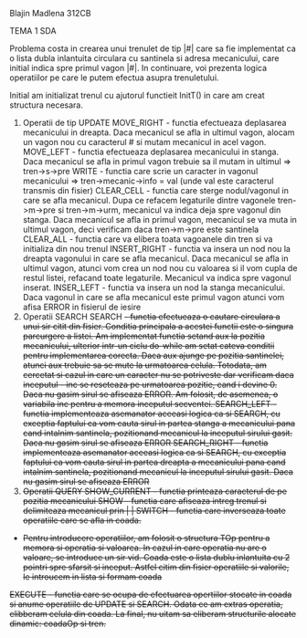 Blajin Madlena 312CB

TEMA 1 SDA

Problema costa in crearea unui trenulet de tip |#| care sa fie implementat ca o lista dubla 
inlantuita circulara cu santinela si adresa mecanicului, care initial indica spre primul vagon |#|.
In continuare, voi prezenta logica operatiilor pe care le putem efectua asupra trenuletului.

Initial am initializat trenul cu ajutorul functieit InitT() in care am creat structura necesara. 
1. Operatii de tip UPDATE
MOVE_RIGHT - functia efectueaza deplasarea mecanicului in dreapta. Daca mecanicul se afla in ultimul vagon, alocam
un vagon nou cu caracterul # si mutam mecanicul in acel vagon. 
MOVE_LEFT - functia efectueaza deplasarea mecanicului in stanga. Daca mecanicul se afla in primul vagon trebuie sa il mutam in ultimul => tren->s->pre
WRITE<C> - functia care scrie un caracter in vagonul mecanicului => tren->mecanic->info = val (unde val este caracterul transmis din fisier)
CLEAR_CELL - functia care sterge nodul/vagonul in care se afla mecanicul. Dupa ce refacem legaturile dintre vagonele tren->m->pre si tren->m->urm, mecanicul va indica deja spre vagonul din stanga. Daca mecanicul se afla in primul vagon, mecanicul se va muta in ultimul vagon, deci verificam daca tren->m->pre este santinela
CLEAR_ALL - functia care va elibera toata vagoanele din tren si va initializa din nou trenul
INSERT_RIGHT<C>  - functia va insera un nod nou la dreapta vagonului in care se afla mecanicul. Daca mecanicul se afla in ultimul vagon, atunci vom crea un nod nou cu valoarea <C> si il vom cupla de restul listei, refacand toate legaturile. Mecanicul va indica spre vagonul inserat.
INSER_LEFT<C> - functia va insera un nod la stanga mecanicului. Daca vagonul in care se afla mecanicul este primul vagon atunci vom afisa ERROR in fisierul de iesire 
2. Operatii SEARCH
SEARCH <S> - functia efectueaza o cautare circulara a unui sir citit din fisier. Conditia principala a acestei functii este o singura parcurgere a listei. Am implementat functia setand aux la pozitia mecanicului, ulterior intr-un ciclu do-while am setat cateva conditii pentru implementarea corecta. Daca aux ajunge pe pozitia santinelei, atunci 
aux trebuie sa se mute la urmatoarea celula. Totodata, am cercetat si cazul in care un caracter nu se potriveste dar verificam daca inceputul - inc se reseteaza pe urmatoarea pozitie, cand i devine 0. Daca nu gasim sirul se afiseaza ERROR. Am folosit, de asemenea, o variabila inc pentru a memora inceputul secventei. 
SEARCH_LEFT<S> - functia implementeaza asemanator aceeasi logica ca si SEARCH, cu exceptia faptului ca vom cauta sirul in partea stanga a mecanicului pana cand intalnim santinela, pozitionand mecanicul la inceputul sirului gasit. Daca nu gasim sirul se afiseaza ERROR
SEARCH_RIGHT<S> - functia implementeaza asemanator aceeasi logica ca si SEARCH, cu exceptia faptului ca vom cauta sirul in partea dreapta a mecanicului pana cand intalnim santinela, pozitionand mecanicul la inceputul sirului gasit. Daca nu gasim sirul se afiseaza ERROR
3. Operatii QUERY
SHOW_CURRENT - functia printeaza caracterul de pe pozitia mecanicului 
SHOW - functia care afiseaza intreg trenul si delimiteaza mecanicul prin | |
SWITCH - functia care inverseaza toate operatiile care se afla in coada.

* Pentru introducere operatiilor, am folosit o structura TOp pentru a memora si operatia si valoarea. In cazul in care operatia nu are o valoare, se introduce un sir vid. Coada este o lista dublu inlantuita cu 2 pointri spre sfarsit si inceput. Astfel citim din fisier operatiile si valorile, le introucem in lista si formam coada

EXECUTE - functia care se ocupa de efectuarea opertiilor stocate in coada si anume operatiile de UPDATE si SEARCH. Odata ce am extras operatia, elibberam celula din coada. 
La final, nu uitam sa eliberam structurile alocate dinamic: coadaOp si tren.

